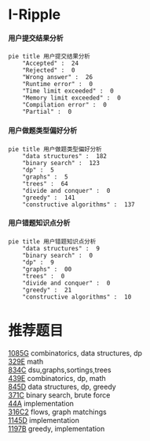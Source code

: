 # I-Ripple

<!-- tabs:start -->



#### **用户提交结果分析**

```mermaid
pie title 用户提交结果分析
    "Accepted" :  24
    "Rejected" :  0
    "Wrong answer" :  26
    "Runtime error" :  0
    "Time limit exceeded" :  0
    "Memory limit exceeded" :  0
    "Compilation error" :  0
    "Partial" :  0
```

#### **用户做题类型偏好分析**

```mermaid
pie title 用户做题类型偏好分析
    "data structures" :  182
    "binary search" :  123
    "dp" :  5
    "graphs" :  5
    "trees" :  64
    "divide and conquer" :  0
    "greedy" :  141
    "constructive algorithms" :  137
```
#### **用户错题知识点分析**

```mermaid
pie title 用户错题知识点分析
    "data structures" :  9
    "binary search" :  0
    "dp" :  9
    "graphs" :  00
    "trees" :  0
    "divide and conquer" :  0
    "greedy" :  21
    "constructive algorithms" :  10
```



<!-- tabs:end -->
# 推荐题目
[1085G](https://codeforces.com/contest/1085/problem/G)		combinatorics,
                        data structures,
                        dp		  
[329E](https://codeforces.com/contest/329/problem/E)		math		  
[834C](https://codeforces.com/contest/834/problem/C)		dsu,graphs,sortings,trees		  
[439E](https://codeforces.com/contest/439/problem/E)		combinatorics,
                        dp,
                        math		  
[845D](https://codeforces.com/contest/845/problem/D)		data structures,
                        dp,
                        greedy		  
[371C](https://codeforces.com/contest/371/problem/C)		binary search,
                        brute force		  
[44A](https://codeforces.com/contest/44/problem/A)		implementation		  
[316C2](https://codeforces.com/contest/316C/problem/2)		flows,
                        graph matchings		  
[1145D](https://codeforces.com/contest/1145/problem/D)		implementation		  
[1197B](https://codeforces.com/contest/1197/problem/B)		greedy,
                        implementation		  
